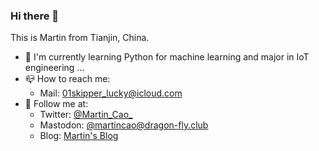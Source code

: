 ### Hi there 👋

This is Martin from Tianjin, China.

- 🌱 I'm currently learning Python for machine learning and major in IoT engineering ...
- 📪 How to reach me: 
	- Mail: 01skipper_lucky@icloud.com
- 👀 Follow me at:
	- Twitter: [@Martin_Cao_](https://twitter.com/Martin_Cao_)
	- Mastodon: [@martincao@dragon-fly.club](mast.dragon-fly.club/web/accounts/4)
	- Blog: [Martin's Blog](weblogcomm.ltd)
